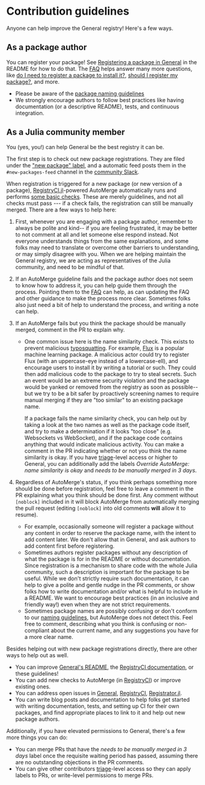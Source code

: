 # Contribution guidelines

Anyone can help improve the General registry! Here's a few ways.

## As a package author

You can register your package! See [Registering a package in General](https://github.com/JuliaRegistries/General#registering-a-package-in-general) in the README for how to do that. The [FAQ](FAQ) helps answer many more questions, like [do I need to register a package to install it?](https://github.com/JuliaRegistries/General#do-i-need-to-register-a-package-to-install-it), [should I register my package?](https://github.com/JuliaRegistries/General#should-i-register-my-package), and more.

* Please be aware of the [package naming guidelines](https://pkgdocs.julialang.org/dev/creating-packages/#Package-naming-guidelines-1)
* We strongly encourage authors to follow best practices like having documentation (or a descriptive README), tests, and continuous integration.

## As a Julia community member

You (yes, you!) can help General be the best registry it can be.

The first step is to check out new package registrations. They are filed under the ["new package" label](https://github.com/JuliaRegistries/General/pulls?q=is%3Apr+is%3Aopen+label%3A%22new+package%22), and a automatic feed posts them in the `#new-packages-feed` channel in the [community Slack](https://julialang.org/slack/).


When registration is triggered for a new package (or new version of a package), [RegistryCI.jl](RegistryCI)-powered AutoMerge automatically runs and performs [some basic checks](https://juliaregistries.github.io/RegistryCI.jl/stable/guidelines/). These are merely guidelines, and not all checks must pass --- if a check fails, the registration can still be manually merged. There are a few ways to help here:

1. First, whenever you are engaging with a package author, remember to always be polite and kind-- if you are feeling frustrated, it may be better to not comment at all and let someone else respond instead. Not everyone understands things from the same explanations, and some folks may need to translate or overcome other barriers to understanding, or may simply disagree with you. When we are helping maintain the General registry, we are acting as representatives of the Julia community, and need to be mindful of that.
2. If an AutoMerge guideline fails and the package author does not seem to know how to address it, you can help guide them through the process. Pointing them to the [FAQ](FAQ) can help, as can updating the FAQ and other guidance to make the process more clear. Sometimes folks also just need a bit of help to understand the process, and writing a note can help.
3. If an AutoMerge fails but you think the package should be manually merged, comment in the PR to explain why. 
    * One common issue here is the name similarity check. This exists to prevent malicious [typosquatting](https://en.wikipedia.org/wiki/Typosquatting). For example, [Flux](https://github.com/FluxML/Flux.jl) is a popular machine learning package. A malicious actor could try to register FIux (with an uppercase-eye instead of a lowercase-ell), and encourage users to install it by writing a tutorial or such. They could then add malicious code to the package to try to steal secrets. Such an event would be an extreme security violation and the package would be yanked or removed from the registry as soon as possible-- but we try to be a bit safer by proactively screening names to require manual merging if they are "too similar" to an existing package name.
    
      If a package fails the name similarity check, you can help out by taking a look at the two names as well as the package code itself, and try to make a determination if it looks "too close" (e.g. Websockets vs WebSocket), and if the package code contains anything that would indicate malicious activity. You can make a comment in the PR indicating whether or not you think the name similarity is okay. If you have [triage](permissions)-level access or higher to General, you can additionally add the labels _Override AutoMerge: name similarity is okay_ and _needs to be manually merged in 3 days_.
      
4. Regardless of AutoMerge's status, if you think perhaps something more should be done before registration, feel free to leave a comment in the PR explaining what you think should be done first. Any comment without `[noblock]` included in it will block AutoMerge from automatically merging the pull request (editing `[noblock]` into old comments **will** allow it to resume).
    * For example, occasionally someone will register a package without any content in order to reserve the package name, with the intent to add content later. We don't allow that in General, and ask authors to add content first before registering.
    * Sometimes authors register packages without any description of what the package is for in the README or without documentation. Since registration is a mechanism to share code with the whole Julia community, such a description is important for the package to be useful. While we don't strictly require such documentation, it can help to give a polite and gentle nudge in the PR comments, or show folks how to write documentation and/or what is helpful to include in a README. We want to encourage best practices (in an inclusive and friendly way!) even when they are not strict requirements.
    * Sometimes package names are possibly confusing or don't conform to our [naming guidelines](naming-guidelines), but AutoMerge does not detect this. Feel free to comment, describing what you think is confusing or non-compliant about the current name, and any suggestions you have for a more clear name.


Besides helping out with new package registrations directly, there are other ways to help out as well.

* You can improve [General's README](https://github.com/JuliaRegistries/General#general), the [RegistryCI documentation](https://juliaregistries.github.io/RegistryCI.jl/stable/guidelines/), or these guidelines!
* You can add new checks to AutoMerge (in [RegistryCI](RegistryCI)) or improve existing ones.
* You can address open issues in [General](https://github.com/JuliaRegistries/General/issues), [RegistryCI](https://github.com/JuliaRegistries/RegistryCI.jl/issues), [Registrator.jl](https://github.com/JuliaRegistries/Registrator.jl/issues).
* You can write blog posts and documentation to help folks get started with writing documentation, tests, and setting up CI for their own packages, and find appropriate places to link to it and help out new package authors. 

Additionally, if you have elevated permissions to General, there's a few more things you can do:

* You can merge PRs that have the _needs to be manually merged in 3 days_ label once the requisite waiting period has passed, assuming there are no outstanding objections in the PR comments.
* You can give other contributors [triage](permissions)-level access so they can apply labels to PRs, or write-level permissions to merge PRs.



[naming-guidelines]: https://pkgdocs.julialang.org/dev/creating-packages/#Package-naming-guidelines-1
[FAQ]: https://github.com/JuliaRegistries/General#faq]
[RegistryCI]: https://github.com/JuliaRegistries/RegistryCI.jl/
[permissions]: https://docs.github.com/en/organizations/managing-access-to-your-organizations-repositories/repository-permission-levels-for-an-organization#permission-levels-for-repositories-owned-by-an-organization
